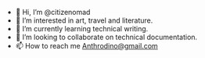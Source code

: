 - 👋 Hi, I’m @citizenomad
- 👀 I’m interested in art, travel and literature. 
- 🌱 I’m currently learning technical writing.
- 💞️ I’m looking to collaborate on technical documentation.
- 📫 How to reach me Anthrodino@gmail.com

<!---
citizenomad/citizenomad is a ✨ special ✨ repository because its `README.md` (this file) appears on your GitHub profile.
You can click the Preview link to take a look at your changes.
--->
